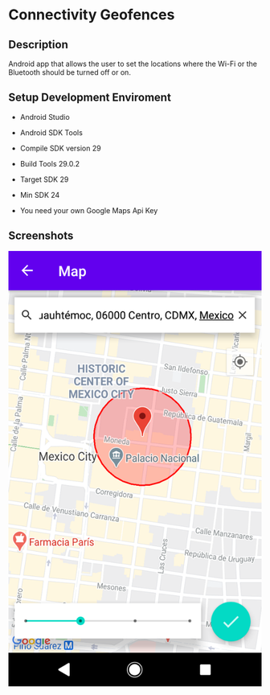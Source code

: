 # Connectivity Geofences

## Description
Android app that allows the user to set the locations where the Wi-Fi or the Bluetooth should be turned off or on.

## Setup Development Enviroment
- Android Studio

- Android SDK Tools

- Compile SDK version 29

- Build Tools 29.0.2

- Target SDK 29

- Min SDK 24

- You need your own Google Maps Api Key

## Screenshots

![](screenshots/Screenshot_20200901-001808.png)


